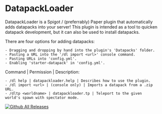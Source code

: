 # DatapackLoader

DatapackLoader is a Spigot / (preferrably) Paper plugin that automatically adds datapacks into your server! This plugin is intended as a tool to quicken datapack development, but it can also be used to install datapacks.

There are four options for adding datapacks:

    - Dragging and dropping by hand into the plugin's 'Datapacks' folder.
    - Pasting a URL into the '/dl import <url>' console command.
    - Pasting URLs into 'config.yml'.
    - Enabling 'starter-datapack' in 'config.yml'.


Command | Permission | Description:

    - /dl help | datapackloader.help | Describes how to use the plugin.
    - /dl import <url> | (console only) | Imports a datapack from a .zip URL.
    - /dltp <worldname> | datapackloader.tp | Teleport to the given world's spawn with spectator mode.

[![Github All Releases](https://img.shields.io/github/downloads/lichenaut/DatapackLoader/total.svg)]()

